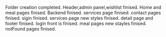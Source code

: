 Folder creation completed.
Header,admin panel,wishlist finised.
Home and meal pages finised.
Backend finised.
services page finised.
contact pages finised.
sigin finised.
services page new styles finised.
detail page and footer finised.
login front is finised.
meal pages new stayles finised.
notFound pages finised.
